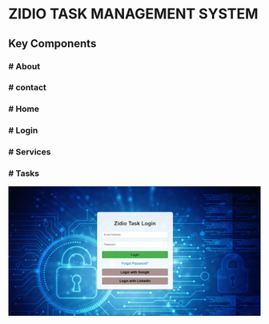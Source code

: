 # ZIDIO TASK MANAGEMENT SYSTEM 

## Key Components

### # About                     
### # contact
### # Home
### # Login
### # Services
### # Tasks

![Output 5](https://raw.githubusercontent.com/Karishma713/Zidio-Task-Management-System-Project/main/Zidio_Delopment_Task%20Management%20System_Project/Outputs/Output_5.png)
